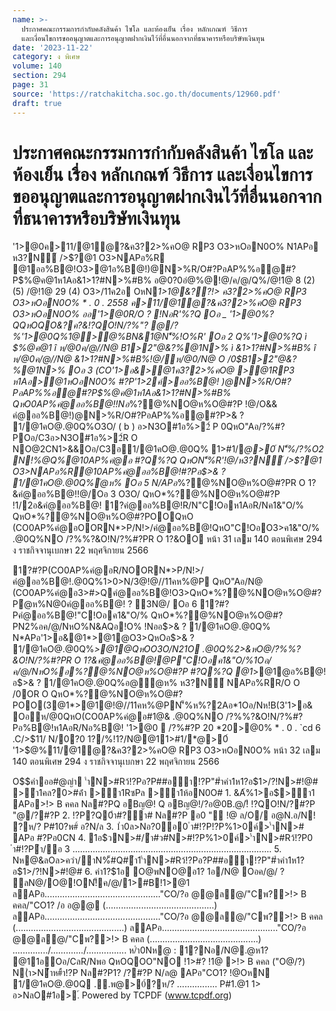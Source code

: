 ```yaml
---
name: >-
  ประกาศคณะกรรมการกำกับคลังสินค้า ไซโล และห้องเย็น เรื่อง หลักเกณฑ์ วิธีการ
  และเงื่อนไขการขออนุญาตและการอนุญาตฝากเงินไว้ที่อื่นนอกจากที่ธนาคารหรือบริษัทเงินทุน
date: '2023-11-22'
category: ง พิเศษ
volume: 140
section: 294
page: 31
source: 'https://ratchakitcha.soc.go.th/documents/12960.pdf'
draft: true
---
```


# ประกาศคณะกรรมการกำกับคลังสินค้า ไซโล และห้องเย็น เรื่อง หลักเกณฑ์ วิธีการ และเงื่อนไขการขออนุญาตและการอนุญาตฝากเงินไว้ที่อื่นนอกจากที่ธนาคารหรือบริษัทเงินทุน

'1>@0ค>11/@1ํ@?&ค3?2>%คO@ RP3 O3>หOอN0O% N1APอ ห3?N์ />$?@1 O3>NAPอ%R @1ออ%B@!O3>@1อ%B@!)@N>%R/O#?PอAP%%อ@#?P$%@ค@1ห1Aอ&1>1?#N>%#B% อ@0?0อํ@%@!@/ค/@/Q%/@!1@ 8 (2) (5) /@!1@ 29 (4) O3>/11ค2อ OหN*1>1@&??!> ค3?2>%คO@ RP3 O3>หOอN0O% * . 0 . 2558 ค>11/@1ํ@?&ค3?2>%คO@ RP3 O3>หOอN0O% ออ'1>@0R/O ? !NอR'%?Q Oอ _ '1>@0%?QQหOQO&?ค?&!?QO!N/?%"? @/?%'1>@0Q%1@>@%BN&1@N'็%!O%R' Oอ 2 Q%'1>@0%?Q ì $%@ค@1 î ห/@0ค/@//N@ $%@ค@1*@>0์!@/ห/@0/N@ O /0$B1>2"@&?%@1N>% ì &1>1?#N>%#B% î ห/@0ค/@//N@ &1>1?#N>%#B%!@/ห/@0/N@ O /0$B1>2"@&?%@1N>% Oอ 3 (CO'1>อ&>@1ค3?2>%คO@ >@1RP3 ห1Aอ>@1หOอN0O% #?P'1>2ค์>ออ%B@! )@N>%R/O#?PอAP%%อ@#?P$%@ค@1ห1Aอ&1>1?#N>%#B% QหO0AP%คํ@ออ%B@!!Nอ*%?@%NO@ห%O@#?P !@/O&& คํ@ออ%B@!)@N>%R/O#?PอAP%%อ@#?P$%@ค@1ห1Aอ&1>1?#N>%#B%#O@0'1>@0%?Q P 01>&BNห!B(3 O3>ค/@/ํ@N'็%'1>อ&@1*>@1@ O /0 Oอ 4 @10AP%คํ@ออ%B@!!@/Oอ 3 QหO0AP%P 0#@Q #@ห%@P ? !NอR'%?Q (1) 0AP%!Nอ*%?@%NO@ห%O@#?P  2"@%#?P1@@1 ? !NอR'%?Q (  ) 1?/?2ํ@%?@%OหNQหN!?Qอ0CNQ%1BN#*/ห@%ค1 QหO0AP%  1/@1คO@.@0Q% 1>#1/*@>0์ (  ) 1?/?2ํ@%?@%OหNQหN!?Qอ0CNQ%?ห/? อAP% %อ@1BN#*/ห@%ค1 QหO0AP%  2ํ@%?@%*@>0์?ห/? OหN#Oอ#?P#?P2ํ@%?@%!?Qอ0CN ( ` ) R'11?0์3#>N&?0%!อ&1?& P 0QหO"Aอ/?%#?PR O '1>#?&!1@'1>ํ@/?%  #?P#ํ@@1R'11?0์ !O%#@ N'็%/?%0AP%คํ@ออ%B@! ( a ) P#12@1 P 0QหO"Aอ/?%#?PR O 1?&P#12@1N'็%/?%O2 N!%@Q%@10AP%คํ@อ #?Q%?Q @10AP% คํ@ออ%B@!>2/&C1์!NอN/APอ(CO0AP%คํ@อR O 2N!O%&?&QหOอ$>& ? 1/@1คO@.@0Q%O3O/ ( b ) อ>N3O#1อ%>2์ P 0QหO"Aอ/?%#?POอ/C3อ>N3O#1อ%>2์R O NO@2CN1>&&Oอ/C3อ1/@1คO@.@0Q% 1>#1/*@>0์ N'็%/?%O2 N!%@Q%@10AP%คํ@อ #?Q%?Q QหON'็%R'!@/ห3?N์ />$?@1 O3>NAPอ%R@10AP%คํ@ออ%B@!#?Pอ$>& ? 1/@1คO@.@0Q%ํ@ห% Oอ 5 N/APอ*%?@%NO@ห%O@#?PR O 1?&คํ@ออ%B@!!@/Oอ 3 O3O/ QหO*%?@%NO@ห%O@#?P !1/2อ&คํ@ออ%B@! 1?คํ@ออ%B@!R/N"C!Oอห1AอR/Nค1&"O/% QหO*%?@%NO@ห%O@#?POOQหO (CO0AP%คํ@อOORN*>P/N!>/คํ@ออ%B@!QหO"C!OอO3>ค1&"O/% .@0Q%NO /?%%?&O!N/?%#?PR O 1?&OO หน้า 31 เลม 140 ตอนพิเศษ 294 ง ราชกิจจานุเบกษา 22 พฤศจิกายน 2566

1?#?P(CO0AP%คํ@อR/NOORN*>P/N!>/คํ@ออ%B@!.@0Q%1>0>N/3@!@//11คห%@P QหO"Aอ/N@ (CO0AP%คํ@อ3>#>Qคํ@ออ%B@!O3>QหO*%?@%NO@ห%O@#?Pํ@ห%N@0คํ@ออ%B@! ? 3N@/ Oอ 6 1?#?Pคํ@ออ%B@!"C!Oอค1&"O/% QหO*%?@%NO@ห%O@#?PN2%อค/@/NหO%N&AQอ!O% !Nออ$>& ? 1/@1คO@.@0Q% N*APอ'1>อ&@1*>@1@O3>QหOอ$>& ? 1/@1คO@.@0Q%*>@1@QหOO3O/N21O .@0Q%2>&หO@/?%%?&O!N/?%#?PR O 1?&คํ@ออ%B@!@P"C!Oอค1&"O/%*1Oอ/ค/@/NหO%อ*%?@%NO@ห%O@#?P #?Q%?Q @1*>@1@อ%B@! อ$>& ? 1/@1คO@.@0Q%อ@ํ@ห% ห3?N์ NAPอ%RR/O O /0OR O QหO*%?@%NO@ห%O@#?POO(3@1*>@1@!@//11คห%@PN'็%ห%?2Aอ*1Oอ/Nห!B(3'1>อ& Oอห/@0QหO(CO0AP%คํ@อ#1@& .@0Q%NO /?%%?&O!N/?%#?Pอ%B@!ห1AอR/Nอ%B@! '1>@0  /?%#?P 20 *20>@0% * . 0 . `cd 6 .C/>$11/ N/0?0 1?/%!1?/N@@11>#1/*@>0์ '1>$@%11/@1ํ@?&ค3?2>%คO@ RP3 O3>หOอN0O% หน้า 32 เลม 140 ตอนพิเศษ 294 ง ราชกิจจานุเบกษา 22 พฤศจิกายน 2566

O$$คําออ#@ญํา 'ําN>#Rว้!?Pอ?P##อํา!?P"#ําคํา1ห1?อ$1>/?!N>#!@# >ํา1คล?0>#ค้ํา >ํา1RซPล >ํา1ห้อN0O# 1. &A้%1>อ$>ํา1 APอ>!> B คคล Nล#?PQ อBญ@! Q อBญ@!/?อ@0B.@/!ี !?QO!N/?#?P "@/?#?P 2. !?P?Q0ํา#?ํา# Nล#?P อ0 " !@ ล/O/ อ@N.อ/N! ?ห/? P#10?พ#์ อ?N/ล 3. 1ํา0ล>Nอ?0อ0 ํา#!?P!?P%1>0ค์>'ําN># APอ #?Pอ0CN 4. 1อ$วN>#/ํา#ว#N>#!?P%1>0ค์>'ําN>#Rว้!?P0 ํา#!?Pํา/้อ 3 ............................................................................... 5. Nห@&ลOล>ควํา/ําN%็#Q#ํา1'ําN>#Rว้!?Pอ?P##อํา!?P"#ําคํา1ห1?อ$1>/?!N>#!@# 6. คํา1?$1อ O@พNO@อ1? 1อ/N@ Oอค/@/ ? ลN@/O@!ON!็ค/@/1>#B!1>@1 ลAPอ.............................................."CO/?อ @@ล@/"Cพ?>!> B คคล/"CO1? /อ อ@@ (...........................................) ลAPอ.............................................."CO/?อ @@ล@/"Cพ?>!> B คคล (...........................................) ลAPอ.............................................."CO/?อ @@ล@/"Cพ?>!> B คคล (...........................................) ............../............./................ ห/ํา0Nห@ : 1?Nอ/N@.@ห1? @11อOอ/CลR/Nพอ QหOQOO"NO !1>#? !1@ >!> B คคล ("O@/?) N(ํา>N้ําห#้ํา!?P Nล#?P1? /?#?P N/ล@ APอ"CO1? !@OหN 1/@1คO@.@0Q ..พ@>0์?ห/? ................ P#1.@1 1> อ>NลO#1อ>.์ Powered by TCPDF (www.tcpdf.org)
